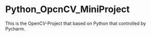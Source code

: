 # Python_OpcnCV_MiniProject

This is the OpenCV-Project that based on Python that controlled by Pycharm.
